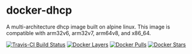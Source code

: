 [dhcp-home]: https://www.isc.org/dhcp/
[travis]: https://travis-ci.com/lucashalbert/docker-dhcp
[microbadger]: https://microbadger.com/images/lucashalbert/dhcp
[dockerstore]: https://store.docker.com/community/images/lucashalbert/dhcp
# docker-dhcp
A multi-architecture dhcp image built on alpine linux. This image is compatible with arm32v6, arm32v7, arm64v8, and x86_64.

[![Travis-CI Build Status](https://api.travis-ci.com/lucashalbert/docker-dhcp.svg?branch=master)][travis]
[![Docker Layers](https://images.microbadger.com/badges/image/lucashalbert/dhcp.svg)][microbadger]
[![Docker Pulls](https://img.shields.io/docker/pulls/lucashalbert/dhcp.svg)][dockerstore]
[![Docker Stars](https://img.shields.io/docker/stars/lucashalbert/dhcp.svg)][dockerstore]

